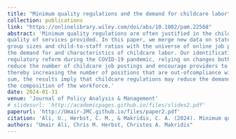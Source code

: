 ```yaml
---
title: "Minimum quality regulations and the demand for childcare labor"
collection: publications
link: "https://onlinelibrary.wiley.com/doi/abs/10.1002/pam.22568"
abstract: 'Minimum quality regulations are often justified in the childcare market because of the presence of information frictions between parents and providers. However, regulations can also have unintended consequences for the quantity and
quality of services provided. In this paper, we merge new data on states’ childcare regulations for maximum classroom
group sizes and child-to-staff ratios with the universe of online job postings to study the impact of regulations on
the demand for and characteristics of childcare labor. Our identification strategy exploits the unprecedented variation in
regulatory reform during the COVID-19 pandemic, relying on changes both within states over time and across children’s age groups. We find evidence that these regulations
reduce the number of childcare job postings and encourage providers to substitute away from higher-skilled postings,
thereby increasing the number of positions that are out-ofcompliance with states’ teacher education requirements. In
sum, the results imply that childcare regulations may reduce the demand for childcare labor, while simultaneously altering
the composition of the workforce.'
date: 2024-01-31
venue: 'Journal of Policy Analysis & Management'
# slidesurl: 'http://academicpages.github.io/files/slides2.pdf'
paperurl: 'http://Umair-JMC.github.io/files/paper2.pdf'
citation: 'Ali, U., Herbst, C. M., & Makridis, C. A. (2024). Minimum quality regulations and the demand for childcare labor. <i>Journal of Policy Analysis and Management</i>, 43(3), 660-695.'
authors: "Umair Ali, Chris M. Herbst, Christos A. Makridis"
---
```


